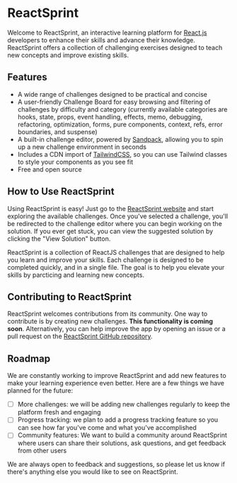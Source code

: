 # ReactSprint

Welcome to ReactSprint, an interactive learning platform for [React.js](https://reactjs.org/) developers to enhance their skills and advance their knowledge. ReactSprint offers a collection of challenging exercises designed to teach new concepts and improve existing skills.

## Features

- A wide range of challenges designed to be practical and concise
- A user-friendly Challenge Board for easy browsing and filtering of challenges by difficulty and category (currently available categories are hooks, state, props, event handling, effects, memo, debugging, refactoring, optimization, forms, pure components, context, refs, error boundaries, and suspense)
- A built-in challenge editor, powered by [Sandpack](https://codesandbox.io/s/github/codesandbox/sandpack/tree/master/examples/react), allowing you to spin up a new challenge environment in seconds
- Includes a CDN import of [TailwindCSS](https://tailwindcss.com/), so you can use Tailwind classes to style your components as you see fit
- Free and open source

## How to Use ReactSprint

Using ReactSprint is easy! Just go to the [ReactSprint website](https://reactsprint-v2.vercel.app) and start exploring the available challenges. Once you've selected a challenge, you'll be redirected to the challenge editor where you can begin working on the solution. If you ever get stuck, you can view the suggested solution by clicking the "View Solution" button.

ReactSprint is a collection of ReactJS challenges that are designed to help you learn and improve your skills. Each challenge is designed to be completed quickly, and in a single file. The goal is to help you elevate your skills by parcticing and learning new concepts.

## Contributing to ReactSprint

ReactSprint welcomes contributions from its community. One way to contribute is by creating new challenges. **This functionality is coming soon**. Alternatively, you can help improve the app by opening an issue or a pull request on the [ReactSprint GitHub repository](https://github.com/ogreeni/reactsprint-v2).

## Roadmap

We are constantly working to improve ReactSprint and add new features to make your learning experience even better. Here are a few things we have planned for the future:

- [ ] More challenges: we will be adding new challenges regularly to keep the platform fresh and engaging
- [ ] Progress tracking: we plan to add a progress tracking feature so you can see how far you've come and what you've accomplished
- [ ] Community features: We want to build a community around ReactSprint where users can share their solutions, ask questions, and get feedback from other users

We are always open to feedback and suggestions, so please let us know if there's anything else you would like to see on ReactSprint.
